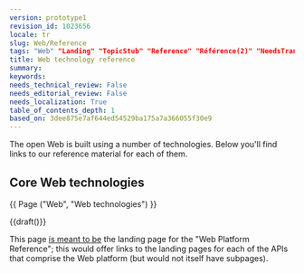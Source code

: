 ```yaml
---
version: prototype1
revision_id: 1023656
locale: tr
slug: Web/Reference
tags: "Web" "Landing" "TopicStub" "Reference" "Référence(2)" "NeedsTranslation"
title: Web technology reference
summary: 
keywords: 
needs_technical_review: False
needs_editorial_review: False
needs_localization: True
table_of_contents_depth: 1
based_on: 3dee875e7af644ed54529ba175a7a366055f30e9
---
```

<p>The open Web is built using a number of technologies. Below you'll find links to our reference material for each of them.</p>

<div class="row topicpage-table">
<div class="section">
<h2 class="Documentation" id="Core_Web_technologies">Core Web technologies</h2>

<p>{{ Page ("Web", "Web technologies") }}</p>
</div>

<div class="section">
<p>{{draft()}}</p>

<p>This page <a href="/en-US/docs/Project:MDN/Plans_and_status/Web_platform">is meant to be</a> the landing page for the "Web Platform Reference"; this would offer links to the landing pages for each of the APIs that comprise the Web platform (but would not itself have subpages).</p>
</div>
</div>

<p>&nbsp;</p>

